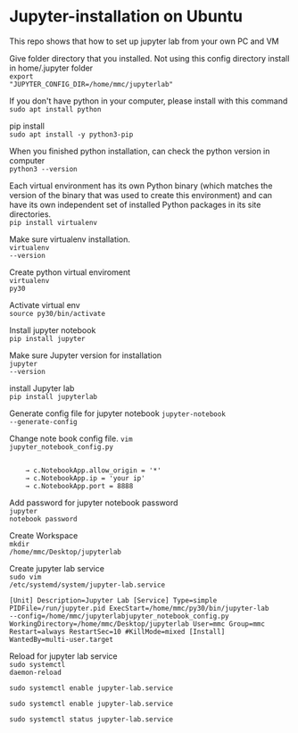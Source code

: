 # Jupyter-installation on Ubuntu
This repo shows that how to set up jupyter lab from your own PC and VM

Give folder directory that you installed. Not using this config directory install in home/.jupyter folder <br/>
<code>export "JUPYTER_CONFIG_DIR=/home/mmc/jupyterlab"</code>

If you don't have python in your computer, please install with this command <br/>
<code>sudo apt install python</code>

pip install <br/>
<code>sudo apt install -y python3-pip</code>

When you finished python installation, can check the python version in computer <br/>
<code>python3 --version</code>

Each virtual environment has its own Python binary (which matches the version of the binary that was used to create this environment) and can have its own independent set of installed Python packages in its site directories. <br/>
<code>pip install virtualenv</code>

Make sure virtualenv installation. <br/>
<code>virtualenv --version</code>

Create python virtual enviroment <br/>
<code>virtualenv py30</code>

Activate virtual env <br/>
<code>source py30/bin/activate</code>

Install jupyter notebook <br/>
<code>pip install jupyter</code>

Make sure Jupyter version for installation <br/>
<code>jupyter --version</code>

install Jupyter lab <br/>
<code>pip install jupyterlab</code>

Generate config file for jupyter notebook
<code>jupyter-notebook --generate-config</code>

Change note book config file.
<code>vim jupyter_notebook_config.py</code>

<code>
    → c.NotebookApp.allow_origin = '*'
    → c.NotebookApp.ip = 'your ip'
    → c.NotebookApp.port = 8888
</code>

Add password for jupyter notebook password <br/>
<code>jupyter notebook password</code>

Create Workspace <br/>
<code>mkdir /home/mmc/Desktop/jupyterlab</code>

Create jupyter lab service <br/>
<code>sudo vim /etc/systemd/system/jupyter-lab.service</code>

<code>[Unit]
Description=Jupyter Lab
[Service]
Type=simple
PIDFile=/run/jupyter.pid
ExecStart=/home/mmc/py30/bin/jupyter-lab --config=/home/mmc/jupyterlabjupyter_notebook_config.py
WorkingDirectory=/home/mmc/Desktop/jupyterlab
User=mmc
Group=mmc
Restart=always
RestartSec=10
#KillMode=mixed
[Install]
WantedBy=multi-user.target</code>

Reload for jupyter lab service <br/>
<code>sudo systemctl daemon-reload</code>

<code>sudo systemctl enable jupyter-lab.service</code>

<code>sudo systemctl enable jupyter-lab.service</code>

<code>sudo systemctl status jupyter-lab.service</code>
